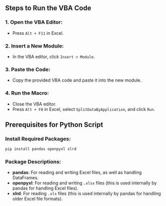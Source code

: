 ## Steps to Run the VBA Code

### 1. Open the VBA Editor:
- Press `Alt + F11` in Excel.

### 2. Insert a New Module:
- In the VBA editor, click `Insert > Module`.

### 3. Paste the Code:
- Copy the provided VBA code and paste it into the new module.

### 4. Run the Macro:
- Close the VBA editor.
- Press `Alt + F8` in Excel, select `SplitDataByApplication`, and click `Run`.

## Prerequisites for Python Script

### Install Required Packages:
```sh
pip install pandas openpyxl xlrd
```

### Package Descriptions:
- **pandas**: For reading and writing Excel files, as well as handling DataFrames.
- **openpyxl**: For reading and writing `.xlsx` files (this is used internally by pandas for handling Excel files).
- **xlrd**: For reading `.xls` files (this is used internally by pandas for handling older Excel file formats).

